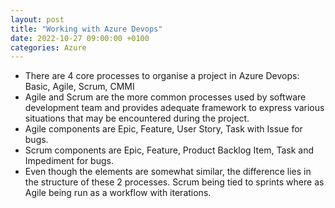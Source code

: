 ```yaml
---
layout: post
title: "Working with Azure Devops"
date: 2022-10-27 09:00:00 +0100
categories: Azure
---
```


* There are 4 core processes to organise a project in Azure Devops: Basic, Agile, Scrum, CMMI
* Agile and Scrum are the more common processes used by software development team and provides adequate framework to express various situations that may be encountered during the project.
* Agile components are Epic, Feature, User Story, Task with Issue for bugs.
* Scrum components are Epic, Feature, Product Backlog Item, Task and Impediment for bugs.
* Even though the elements are somewhat similar, the difference lies in the structure of these 2 processes.  Scrum being tied to sprints where as Agile being run as a workflow with iterations.
